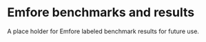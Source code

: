 # Emfore benchmarks and results

A place holder for Emfore labeled
benchmark results for future use.